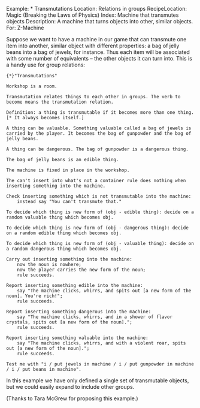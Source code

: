 Example: * Transmutations
Location: Relations in groups
RecipeLocation: Magic (Breaking the Laws of Physics)
Index: Machine that transmutes objects
Description: A machine that turns objects into other, similar objects.
For: Z-Machine

  
Suppose we want to have a machine in our game that can transmute one item into another, similar object with different properties: a bag of jelly beans into a bag of jewels, for instance. Thus each item will be associated with some number of equivalents – the other objects it can turn into. This is a handy use for group relations:

  

``` inform7
{*}"Transmutations"

Workshop is a room.

Transmutation relates things to each other in groups. The verb to become means the transmutation relation.

Definition: a thing is transmutable if it becomes more than one thing. [* It always becomes itself.]

A thing can be valuable. Something valuable called a bag of jewels is carried by the player. It becomes the bag of gunpowder and the bag of jelly beans.

A thing can be dangerous. The bag of gunpowder is a dangerous thing.

The bag of jelly beans is an edible thing.

The machine is fixed in place in the workshop.

The can't insert into what's not a container rule does nothing when inserting something into the machine.

Check inserting something which is not transmutable into the machine:
	instead say "You can't transmute that."

To decide which thing is new form of (obj - edible thing): decide on a random valuable thing which becomes obj.

To decide which thing is new form of (obj - dangerous thing): decide on a random edible thing which becomes obj.

To decide which thing is new form of (obj - valuable thing): decide on a random dangerous thing which becomes obj.

Carry out inserting something into the machine:
	now the noun is nowhere;
	now the player carries the new form of the noun;
	rule succeeds.

Report inserting something edible into the machine:
	say "The machine clicks, whirrs, and spits out [a new form of the noun]. You're rich!";
	rule succeeds.

Report inserting something dangerous into the machine:
	say "The machine clicks, whirrs, and in a shower of flavor crystals, spits out [a new form of the noun].";
	rule succeeds.

Report inserting something valuable into the machine:
	say "The machine clicks, whirrs, and with a violent roar, spits out [a new form of the noun].";
	rule succeeds.

Test me with "i / put jewels in machine / i / put gunpowder in machine / i / put beans in machine".
```

  
In this example we have only defined a single set of transmutable objects, but we could easily expand to include other groups.

  
(Thanks to Tara McGrew for proposing this example.)

